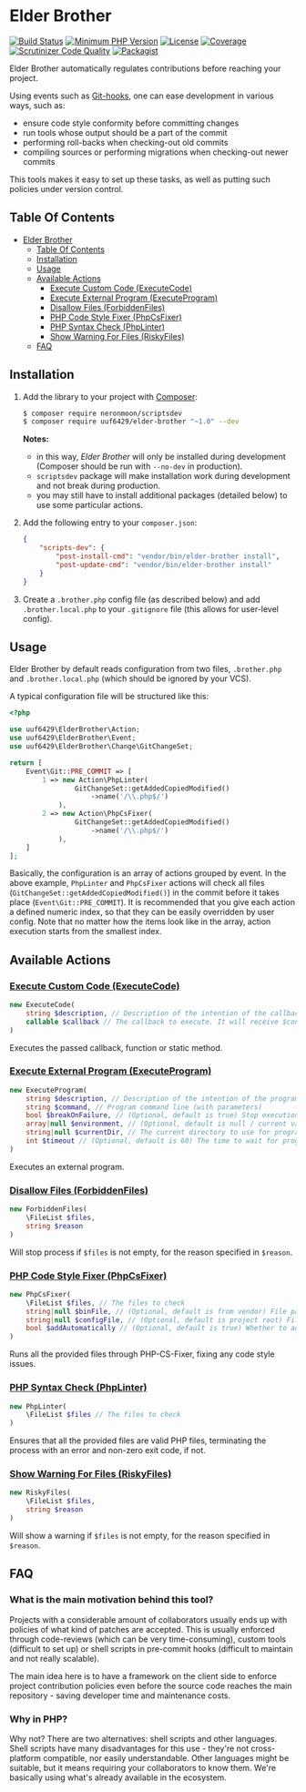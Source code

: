 # Elder Brother

[![Build Status](https://travis-ci.org/uuf6429/elder-brother.svg?branch=master)](https://travis-ci.org/uuf6429/elder-brother)
[![Minimum PHP Version](https://img.shields.io/badge/php-%3E%3D%205.5-8892BF.svg)](https://php.net/)
[![License](https://img.shields.io/badge/license-MIT-blue.svg)](https://raw.githubusercontent.com/uuf6429/elder-brother/master/LICENSE)
[![Coverage](https://codecov.io/gh/uuf6429/elder-brother/branch/master/graph/badge.svg?token=Bu2nK2Kq77)](https://codecov.io/github/uuf6429/elder-brother?branch=master)
[![Scrutinizer Code Quality](https://scrutinizer-ci.com/g/uuf6429/elder-brother/badges/quality-score.png?b=master)](https://scrutinizer-ci.com/g/uuf6429/elder-brother/?branch=master)
[![Packagist](https://img.shields.io/packagist/v/uuf6429/ElderBrother.svg)](https://packagist.org/packages/uuf6429/ElderBrother)

Elder Brother automatically regulates contributions before reaching your project.

Using events such as [Git-hooks](http://githooks.com/), one can ease development in various ways, such as:
- ensure code style conformity before committing changes
- run tools whose output should be a part of the commit
- performing roll-backs when checking-out old commits
- compiling sources or performing migrations when checking-out newer commits

This tools makes it easy to set up these tasks, as well as putting such policies under version control.

## Table Of Contents

- [Elder Brother](#elder-brother)
  - [Table Of Contents](#table-of-contents)
  - [Installation](#installation)
  - [Usage](#usage)
  - [Available Actions](#available-actions)
    - [Execute Custom Code (ExecuteCode)](#execute-custom-code-executecode)
    - [Execute External Program (ExecuteProgram)](#execute-external-program-executeprogram)
    - [Disallow Files (ForbiddenFiles)](#disallow-files-forbiddenfiles)
    - [PHP Code Style Fixer (PhpCsFixer)](#php-code-style-fixer-phpcsfixer)
    - [PHP Syntax Check (PhpLinter)](#php-syntax-check-phplinter)
    - [Show Warning For Files (RiskyFiles)](#show-warning-for-files-riskyfiles)
  - [FAQ](#faq)

## Installation

1. Add the library to your project with [Composer](https://getcomposer.org/):
   ```bash
   $ composer require neronmoon/scriptsdev
   $ composer require uuf6429/elder-brother "~1.0" --dev
   ```
   **Notes:**
   - in this way, *Elder Brother* will only be installed during development (Composer should be run with `--no-dev` in production).
   - `scriptsdev` package will make installation work during development and not break during production.
   - you may still have to install additional packages (detailed below) to use some particular actions.

2. Add the following entry to your `composer.json`:
   ```json
   {
       "scripts-dev": {
           "post-install-cmd": "vendor/bin/elder-brother install",
           "post-update-cmd": "vendor/bin/elder-brother install"
       }
   }
   ```
   
3. Create a `.brother.php` config file (as described below) and add `.brother.local.php` to your `.gitignore` file (this allows for user-level config).

## Usage

Elder Brother by default reads configuration from two files, `.brother.php` and `.brother.local.php` (which should be ignored by your VCS).

A typical configuration file will be structured like this:
```php
<?php

use uuf6429\ElderBrother\Action;
use uuf6429\ElderBrother\Event;
use uuf6429\ElderBrother\Change\GitChangeSet;

return [
    Event\Git::PRE_COMMIT => [
        1 => new Action\PhpLinter(
                GitChangeSet::getAddedCopiedModified()
                    ->name('/\\.php$/')
            ),
        2 => new Action\PhpCsFixer(
                GitChangeSet::getAddedCopiedModified()
                    ->name('/\\.php$/')
            ),
    ]
];
```
Basically, the configuration is an array of actions grouped by event.
In the above example, `PhpLinter` and `PhpCsFixer` actions will check all files (`GitChangeSet::getAddedCopiedModified()`) in the commit before it takes place (`Event\Git::PRE_COMMIT`).
It is recommended that you give each action a defined numeric index, so that they can be easily overridden by user config.
Note that no matter how the items look like in the array, action execution starts from the smallest index.

## Available Actions

### [Execute Custom Code (ExecuteCode)](https://github.com/uuf6429/elder-brother/blob/master/src/ElderBrother/Action/ExecuteCode.php)

```php
new ExecuteCode(
    string $description, // Description of the intention of the callback
    callable $callback // The callback to execute. It will receive $config, $input and $output as parameters
)
```
Executes the passed callback, function or static method.

### [Execute External Program (ExecuteProgram)](https://github.com/uuf6429/elder-brother/blob/master/src/ElderBrother/Action/ExecuteProgram.php)

```php
new ExecuteProgram(
    string $description, // Description of the intention of the program
    string $command, // Program command line (with parameters)
    bool $breakOnFailure, // (Optional, default is true) Stop execution if program returns non-0 exit code
    array|null $environment, // (Optional, default is null / current vars) Environment variables to pass to program
    string|null $currentDir, // The current directory to use for program
    int $timeout // (Optional, default is 60) The time to wait for program to finish (in seconds)
)
```
Executes an external program.

### [Disallow Files (ForbiddenFiles)](https://github.com/uuf6429/elder-brother/blob/master/src/ElderBrother/Action/ForbiddenFiles.php)

```php
new ForbiddenFiles(
    \FileList $files,
    string $reason
)
```
Will stop process if `$files` is not empty, for the reason specified in `$reason`.

### [PHP Code Style Fixer (PhpCsFixer)](https://github.com/uuf6429/elder-brother/blob/master/src/ElderBrother/Action/PhpCsFixer.php)

```php
new PhpCsFixer(
    \FileList $files, // The files to check
    string|null $binFile, // (Optional, default is from vendor) File path to PHP-CS-Fixer binary
    string|null $configFile, // (Optional, default is project root) File path to PHP-CS-Fixer config
    bool $addAutomatically // (Optional, default is true) Whether to add modified files to commit or not
)
```
Runs all the provided files through PHP-CS-Fixer, fixing any code style issues.

### [PHP Syntax Check (PhpLinter)](https://github.com/uuf6429/elder-brother/blob/master/src/ElderBrother/Action/PhpLinter.php)

```php
new PhpLinter(
    \FileList $files // The files to check
)
```
Ensures that all the provided files are valid PHP files, terminating the
process with an error and non-zero exit code, if not.

### [Show Warning For Files (RiskyFiles)](https://github.com/uuf6429/elder-brother/blob/master/src/ElderBrother/Action/RiskyFiles.php)

```php
new RiskyFiles(
    \FileList $files,
    string $reason
)
```
Will show a warning if `$files` is not empty, for the reason specified in `$reason`.


## FAQ

### What is the main motivation behind this tool?

Projects with a considerable amount of collaborators usually ends up with policies of what kind of patches are accepted.
This is usually enforced through code-reviews (which can be very time-consuming), custom tools (difficult to set up) or shell scripts in pre-commit hooks (difficult to maintain and not really scalable).

The main idea here is to have a framework on the client side to enforce project contribution policies even before the source code reaches the main repository - saving developer time and maintenance costs.

### Why in PHP?

Why not? There are two alternatives: shell scripts and other languages.
Shell scripts have many disadvantages for this use - they're not cross-platform compatible, nor easily understandable.
Other languages might be suitable, but it means requiring your collaborators to know them.
We're basically using what's already available in the ecosystem.
